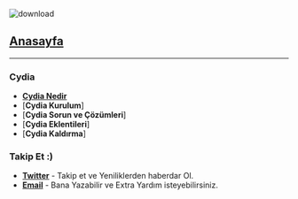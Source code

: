 ![download](https://github.com/sbhnkhrmn/sbhnkhrmn.github.io/raw/master/ikonlar/Cydia/ReadMe_Cydia.png)

## [**Anasayfa**](https://github.com/sbhnkhrmn/sbhnkhrmn.github.io) 
_______________________
### Cydia
* [**Cydia Nedir**](https://github.com/sbhnkhrmn/sbhnkhrmn.github.io/raw/master/Documents/Cydia/Cydia.txt)
* [**Cydia Kurulum**]
* [**Cydia Sorun ve Çözümleri**]
* [**Cydia Eklentileri**]
* [**Cydia Kaldırma**]

### Takip Et :)
* [**Twitter**](https://twitter.com/sbhnkhrmn) - Takip et ve Yeniliklerden haberdar Ol.
* [**Email**](mailto:khrmn.sbhn@gmail.com) - Bana Yazabilir ve Extra Yardım isteyebilirsiniz.
